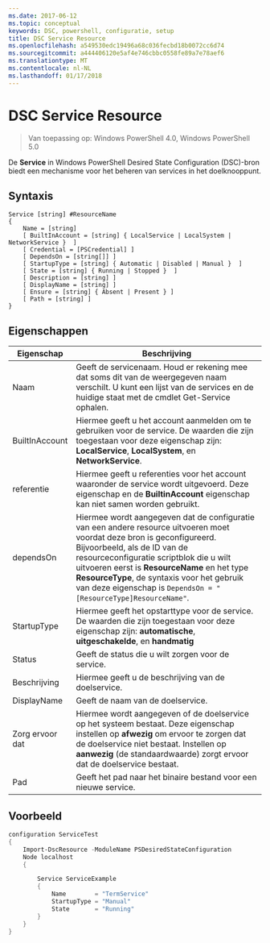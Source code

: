 ```yaml
---
ms.date: 2017-06-12
ms.topic: conceptual
keywords: DSC, powershell, configuratie, setup
title: DSC Service Resource
ms.openlocfilehash: a549530edc19496a68c036fecbd18b0072cc6d74
ms.sourcegitcommit: a444406120e5af4e746cbbc0558fe89a7e78aef6
ms.translationtype: MT
ms.contentlocale: nl-NL
ms.lasthandoff: 01/17/2018
---
```

# <a name="dsc-service-resource"></a>DSC Service Resource

> Van toepassing op: Windows PowerShell 4.0, Windows PowerShell 5.0


De **Service** in Windows PowerShell Desired State Configuration (DSC)-bron biedt een mechanisme voor het beheren van services in het doelknooppunt.

## <a name="syntax"></a>Syntaxis

```
Service [string] #ResourceName
{
    Name = [string]
    [ BuiltInAccount = [string] { LocalService | LocalSystem | NetworkService }  ]
    [ Credential = [PSCredential] ]
    [ DependsOn = [string[]] ]
    [ StartupType = [string] { Automatic | Disabled | Manual }  ]
    [ State = [string] { Running | Stopped }  ]
    [ Description = [string] ]
    [ DisplayName = [string] ]
    [ Ensure = [string] { Absent | Present } ]
    [ Path = [string] ]
}
```

## <a name="properties"></a>Eigenschappen

|  Eigenschap  |  Beschrijving   | 
|---|---| 
| Naam| Geeft de servicenaam. Houd er rekening mee dat soms dit van de weergegeven naam verschilt. U kunt een lijst van de services en de huidige staat met de cmdlet Get-Service ophalen.| 
| BuiltInAccount| Hiermee geeft u het account aanmelden om te gebruiken voor de service. De waarden die zijn toegestaan voor deze eigenschap zijn: **LocalService**, **LocalSystem**, en **NetworkService**.| 
| referentie| Hiermee geeft u referenties voor het account waaronder de service wordt uitgevoerd. Deze eigenschap en de __BuiltinAccount__ eigenschap kan niet samen worden gebruikt.| 
| dependsOn| Hiermee wordt aangegeven dat de configuratie van een andere resource uitvoeren moet voordat deze bron is geconfigureerd. Bijvoorbeeld, als de ID van de resourceconfiguratie scriptblok die u wilt uitvoeren eerst is __ResourceName__ en het type __ResourceType__, de syntaxis voor het gebruik van deze eigenschap is `DependsOn = "[ResourceType]ResourceName"`.| 
| StartupType| Hiermee geeft het opstarttype voor de service. De waarden die zijn toegestaan voor deze eigenschap zijn: **automatische**, **uitgeschakelde**, en **handmatig**| 
| Status| Geeft de status die u wilt zorgen voor de service.| 
| Beschrijving | Hiermee geeft u de beschrijving van de doelservice.| 
| DisplayName | Geeft de naam van de doelservice.| 
| Zorg ervoor dat | Hiermee wordt aangegeven of de doelservice op het systeem bestaat. Deze eigenschap instellen op **afwezig** om ervoor te zorgen dat de doelservice niet bestaat. Instellen op **aanwezig** (de standaardwaarde) zorgt ervoor dat de doelservice bestaat.|
| Pad | Geeft het pad naar het binaire bestand voor een nieuwe service.| 

## <a name="example"></a>Voorbeeld

```powershell
configuration ServiceTest
{
    Import-DscResource -ModuleName PSDesiredStateConfiguration
    Node localhost
    {

        Service ServiceExample
        {
            Name        = "TermService"
            StartupType = "Manual"
            State       = "Running"
        } 
    }
}
```

